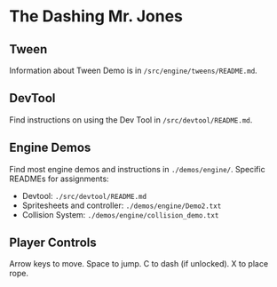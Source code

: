 # The Dashing Mr. Jones

## Tween
Information about Tween Demo is in `/src/engine/tweens/README.md`.

## DevTool
Find instructions on using the Dev Tool in `/src/devtool/README.md`.

## Engine Demos
Find most engine demos and instructions in `./demos/engine/`. Specific READMEs for assignments:

- Devtool: `./src/devtool/README.md`
- Spritesheets and controller: `./demos/engine/Demo2.txt`
- Collision System: `./demos/engine/collision_demo.txt`

## Player Controls
Arrow keys to move. Space to jump. C to dash (if unlocked). X to place rope.